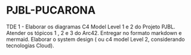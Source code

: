 # PJBL-PUCARONA

TDE 1 - Elaborar os diagramas C4 Model Level 1 e 2 do Projeto PJBL.
Atender os tópicos 1 , 2 e 3 do Arc42. 
Entregar no formato markdown e mermaid.
Elaborar o system design ( ou c4 model Level 2, considerando tecnologias Cloud).
